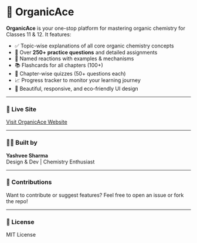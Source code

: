 # 🌿 OrganicAce

**OrganicAce** is your one-stop platform for mastering organic chemistry for Classes 11 & 12. It features:

- ✅ Topic-wise explanations of all core organic chemistry concepts  
- 🧪 Over **250+ practice questions** and detailed assignments  
- 🧠 Named reactions with examples & mechanisms  
- 📚 Flashcards for all chapters (100+)  
- 🎯 Chapter-wise quizzes (50+ questions each)  
- 📈 Progress tracker to monitor your learning journey  
- 🌟 Beautiful, responsive, and eco-friendly UI design  

---

### 🚀 Live Site  
[Visit OrganicAce Website](https://yashvee2008-max.github.io/OrganicAce7/)

---

### 👩‍🎓 Built by  
**Yashvee Sharma**  
Design & Dev | Chemistry Enthusiast

---

### 🤝 Contributions  
Want to contribute or suggest features? Feel free to open an issue or fork the repo!

---

### 📄 License  
MIT License
